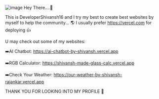 ![image](https://github.com/user-attachments/assets/849f6066-5c45-4131-9e8f-5f3a75777a16)
Hey There....👋

This is DeveloperShivansh16 and I try my best to create best websites by myself to help the community... 🌎
I usually prefer https://vercel.com for deploying 👍

U may check out some of my websites:

➡️AI Chatbot:
   https://ai-chatbot-by-shivansh.vercel.app

➡️RGB Calculator:
   https://shivansh-made-glass-calc.vercel.app

➡️Check Your Weather:
   https://our-weather-by-shivansh-rajankar.vercel.app

   THANK YOU FOR LOOKING INTO MY PROFILE 💖
